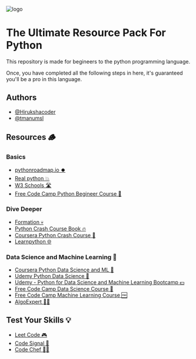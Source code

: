 
![logo](https://user-images.githubusercontent.com/97717488/229420892-21ebc590-28f2-496b-b8f1-2c370c2bde91.png)

# The Ultimate Resource Pack For Python


This repository is made for begineers to the python programming
language.

Once, you have completed all the following steps in here, it's
guaranteed you'll be a pro in this language.

## Authors

- [@Hirukshacoder](https://www.github.com/hirukshacoder)
- [@tmanumsl](https://github.com/tmanumsl)
## Resources 🪵

### Basics
- [pythonroadmap.io ⏺️](https://hirukshacoder.github.io/pythonroadmap)
- [Real python 💥](https://realpython.com)
- [W3 Schools 🛣️](https://www.w3schools.com/)
- [Free Code Camp Python Begineer Course 🔰](https://www.youtube.com/watch?v=eWRfhZUzrAc)

### Dive Deeper 

- [Formation 💀](https://formation.dev/)
- [Python Crash Course Book 🔥](https://nostarch.com/python-crash-course-3rd-edition)
- [Coursera Python Crash Course 🎩](https://www.coursera.org/learn/python-crash-course)
- [Learnpython 🌐](https://learnpython.org)

### Data Science and Machine Learning 📌

- [Coursera Python Data Science and ML 🧠](https://www.coursera.org/learn/python-crash-course)
- [Udemy Python Data Science 🦾](https://www.udemy.com/course/top-python-for-data-science-course/)
- [Udemy - Python for Data Science and Machine Learning Bootcamp 💵](https://www.udemy.com/course/python-for-data-science-and-machine-learning-bootcamp/)
- [Free Code Camp Data Science Course 💸](https://www.youtube.com/watch?v=ua-CiDNNj30)
- [Free Code Camp Machine Learning Course 🆓](https://www.youtube.com/watch?v=NWONeJKn6kc&t=6122s)
- [AlgoExpert 🧑‍💻](https://www.algoexpert.io/product)

## Test Your Skills 💡

- [Leet Code 🎮](https://leetcode.com/)
- [Code Signal 🤘](https://codesignal.com/)
- [Code Chef 🧑‍🍳](https://www.codechef.com/practice)
